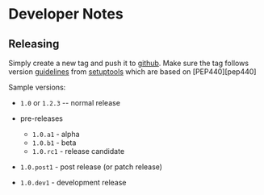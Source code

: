 # Developer Notes


## Releasing

Simply create a new tag and push it to [github][gh].  Make sure the tag follows
version [guidelines][vg] from [setuptools][st] which are based on [PEP440][pep440]

Sample versions:

- `1.0` or `1.2.3` -- normal release
- pre-releases
  - `1.0.a1` - alpha
  - `1.0.b1` - beta
  - `1.0.rc1` - release candidate
- `1.0.post1` - post release (or patch release)
- `1.0.dev1` - development release

  [gh]: https://github.com
  [vg]: https://setuptools.pypa.io/en/latest/userguide/distribution.html
  [st]: https://github.com/pypa/setuptools
  [plp440]: https://peps.python.org/pep-0440/
  
